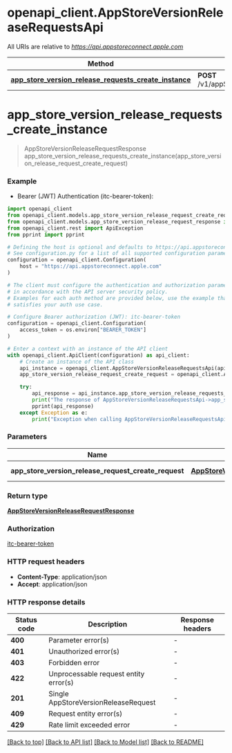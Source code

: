 # openapi_client.AppStoreVersionReleaseRequestsApi

All URIs are relative to *https://api.appstoreconnect.apple.com*

Method | HTTP request | Description
------------- | ------------- | -------------
[**app_store_version_release_requests_create_instance**](AppStoreVersionReleaseRequestsApi.md#app_store_version_release_requests_create_instance) | **POST** /v1/appStoreVersionReleaseRequests | 


# **app_store_version_release_requests_create_instance**
> AppStoreVersionReleaseRequestResponse app_store_version_release_requests_create_instance(app_store_version_release_request_create_request)

### Example

* Bearer (JWT) Authentication (itc-bearer-token):

```python
import openapi_client
from openapi_client.models.app_store_version_release_request_create_request import AppStoreVersionReleaseRequestCreateRequest
from openapi_client.models.app_store_version_release_request_response import AppStoreVersionReleaseRequestResponse
from openapi_client.rest import ApiException
from pprint import pprint

# Defining the host is optional and defaults to https://api.appstoreconnect.apple.com
# See configuration.py for a list of all supported configuration parameters.
configuration = openapi_client.Configuration(
    host = "https://api.appstoreconnect.apple.com"
)

# The client must configure the authentication and authorization parameters
# in accordance with the API server security policy.
# Examples for each auth method are provided below, use the example that
# satisfies your auth use case.

# Configure Bearer authorization (JWT): itc-bearer-token
configuration = openapi_client.Configuration(
    access_token = os.environ["BEARER_TOKEN"]
)

# Enter a context with an instance of the API client
with openapi_client.ApiClient(configuration) as api_client:
    # Create an instance of the API class
    api_instance = openapi_client.AppStoreVersionReleaseRequestsApi(api_client)
    app_store_version_release_request_create_request = openapi_client.AppStoreVersionReleaseRequestCreateRequest() # AppStoreVersionReleaseRequestCreateRequest | AppStoreVersionReleaseRequest representation

    try:
        api_response = api_instance.app_store_version_release_requests_create_instance(app_store_version_release_request_create_request)
        print("The response of AppStoreVersionReleaseRequestsApi->app_store_version_release_requests_create_instance:\n")
        pprint(api_response)
    except Exception as e:
        print("Exception when calling AppStoreVersionReleaseRequestsApi->app_store_version_release_requests_create_instance: %s\n" % e)
```



### Parameters


Name | Type | Description  | Notes
------------- | ------------- | ------------- | -------------
 **app_store_version_release_request_create_request** | [**AppStoreVersionReleaseRequestCreateRequest**](AppStoreVersionReleaseRequestCreateRequest.md)| AppStoreVersionReleaseRequest representation | 

### Return type

[**AppStoreVersionReleaseRequestResponse**](AppStoreVersionReleaseRequestResponse.md)

### Authorization

[itc-bearer-token](../README.md#itc-bearer-token)

### HTTP request headers

 - **Content-Type**: application/json
 - **Accept**: application/json

### HTTP response details

| Status code | Description | Response headers |
|-------------|-------------|------------------|
**400** | Parameter error(s) |  -  |
**401** | Unauthorized error(s) |  -  |
**403** | Forbidden error |  -  |
**422** | Unprocessable request entity error(s) |  -  |
**201** | Single AppStoreVersionReleaseRequest |  -  |
**409** | Request entity error(s) |  -  |
**429** | Rate limit exceeded error |  -  |

[[Back to top]](#) [[Back to API list]](../README.md#documentation-for-api-endpoints) [[Back to Model list]](../README.md#documentation-for-models) [[Back to README]](../README.md)

